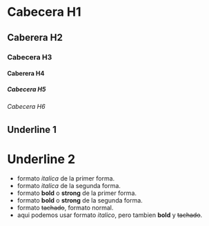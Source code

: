 # Cabecera H1

## Caberera H2

### Cabecera H3

#### Caberera H4

##### Cabecera H5

###### Cabecera H6

Underline 1
------------

Underline 2
===========

- formato *italica* de la primer forma.
- formato _italica_ de la segunda forma.
- formato **bold** o **strong** de la primer forma.
- formato __bold__ o __strong__ de la segunda forma.
- formato ~~tachado~~, formato normal.
- aqui podemos usar formato *italico*, pero tambien **bold** y ~~tachado~~.



